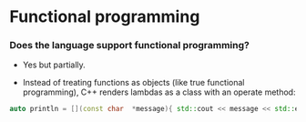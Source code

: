 # Functional programming

### Does the language support functional programming?

* Yes but partially.

* Instead of treating functions as objects (like true functional programming), C++ renders lambdas as a class with an operate method:
```C++
auto println = [](const char  *message){ std::cout << message << std::endl;};
```
